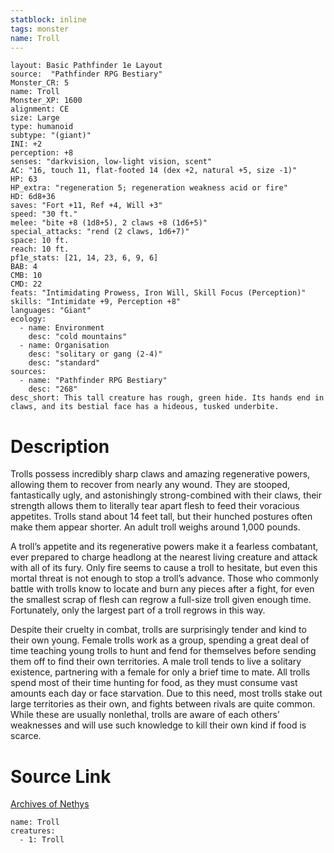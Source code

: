 ```yaml
---
statblock: inline
tags: monster
name: Troll
---
```

```statblock
layout: Basic Pathfinder 1e Layout
source:  "Pathfinder RPG Bestiary"
Monster_CR: 5
name: Troll
Monster_XP: 1600
alignment: CE
size: Large
type: humanoid
subtype: "(giant)"
INI: +2
perception: +8
senses: "darkvision, low-light vision, scent"
AC: "16, touch 11, flat-footed 14 (dex +2, natural +5, size -1)"
HP: 63
HP_extra: "regeneration 5; regeneration weakness acid or fire"
HD: 6d8+36
saves: "Fort +11, Ref +4, Will +3"
speed: "30 ft."
melee: "bite +8 (1d8+5), 2 claws +8 (1d6+5)"
special_attacks: "rend (2 claws, 1d6+7)"
space: 10 ft.
reach: 10 ft.
pf1e_stats: [21, 14, 23, 6, 9, 6]
BAB: 4
CMB: 10
CMD: 22
feats: "Intimidating Prowess, Iron Will, Skill Focus (Perception)"
skills: "Intimidate +9, Perception +8"
languages: "Giant"
ecology:
  - name: Environment
    desc: "cold mountains"
  - name: Organisation
    desc: "solitary or gang (2-4)"
    desc: "standard"
sources:
  - name: "Pathfinder RPG Bestiary"
    desc: "268"
desc_short: This tall creature has rough, green hide. Its hands end in claws, and its bestial face has a hideous, tusked underbite.
```
# Description
Trolls possess incredibly sharp claws and amazing regenerative powers, allowing them to recover from nearly any wound. They are stooped, fantastically ugly, and astonishingly strong-combined with their claws, their strength allows them to literally tear apart flesh to feed their voracious appetites. Trolls stand about 14 feet tall, but their hunched postures often make them appear shorter. An adult troll weighs around 1,000 pounds.

A troll’s appetite and its regenerative powers make it a fearless combatant, ever prepared to charge headlong at the nearest living creature and attack with all of its fury. Only fire seems to cause a troll to hesitate, but even this mortal threat is not enough to stop a troll’s advance. Those who commonly battle with trolls know to locate and burn any pieces after a fight, for even the smallest scrap of flesh can regrow a full-size troll given enough time. Fortunately, only the largest part of a troll regrows in this way.

Despite their cruelty in combat, trolls are surprisingly tender and kind to their own young. Female trolls work as a group, spending a great deal of time teaching young trolls to hunt and fend for themselves before sending them off to find their own territories. A male troll tends to live a solitary existence, partnering with a female for only a brief time to mate. All trolls spend most of their time hunting for food, as they must consume vast amounts each day or face starvation. Due to this need, most trolls stake out large territories as their own, and fights between rivals are quite common. While these are usually nonlethal, trolls are aware of each others’ weaknesses and will use such knowledge to kill their own kind if food is scarce.
# Source Link
[Archives of Nethys](https://aonprd.com/MonsterDisplay.aspx?ItemName=Troll)
```encounter-table
name: Troll
creatures:
  - 1: Troll
```
